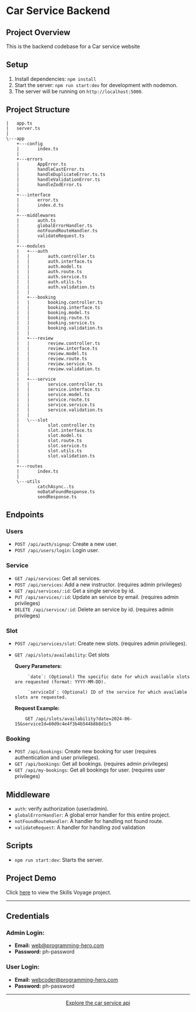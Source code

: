 # Car Service Backend

## Project Overview

This is the backend codebase for a Car service website

## Setup

1. Install dependencies: `npm install`
2. Start the server: `npm run start:dev` for development with nodemon.
3. The server will be running on `http://localhost:5000`.

## Project Structure

```
|   app.ts
|   server.ts
|
\---app
    +---config
    |       index.ts
    |
    +---errors
    |       AppError.ts
    |       handleCastError.ts
    |       handleDuplicateError.ts.ts
    |       handleValidationError.ts
    |       handleZodError.ts
    |
    +---interface
    |       error.ts
    |       index.d.ts
    |
    +---middlewares
    |       auth.ts
    |       globalErrorHandler.ts
    |       notFoundRouteHandler.ts
    |       validateRequest.ts
    |
    +---modules
    |   +---auth
    |   |       auth.controller.ts
    |   |       auth.interface.ts
    |   |       auth.model.ts
    |   |       auth.route.ts
    |   |       auth.service.ts
    |   |       auth.utils.ts
    |   |       auth.validation.ts
    |   |
    |   +---booking
    |   |       booking.controller.ts
    |   |       booking.interface.ts
    |   |       booking.model.ts
    |   |       booking.route.ts
    |   |       booking.service.ts
    |   |       booking.validation.ts
    |   |
    |   +---review
    |   |       review.controller.ts
    |   |       review.interface.ts
    |   |       review.model.ts
    |   |       review.route.ts
    |   |       review.service.ts
    |   |       review.validation.ts
    |   |
    |   +---service
    |   |       service.controller.ts
    |   |       service.interface.ts
    |   |       service.model.ts
    |   |       service.route.ts
    |   |       service.service.ts
    |   |       service.validation.ts
    |   |
    |   \---slot
    |           slot.controller.ts
    |           slot.interface.ts
    |           slot.model.ts
    |           slot.route.ts
    |           slot.service.ts
    |           slot.utils.ts
    |           slot.validation.ts
    |
    +---routes
    |       index.ts
    |
    \---utils
            catchAsync..ts
            noDataFoundResponse.ts
            sendResponse.ts
```

## Endpoints

### Users

- `POST /api/auth/signup`: Create a new user.
- `POST /api/users/login`: Login user.

### Service

- `GET /api/services`: Get all services.
- `POST /api/services`: Add a new instructor. (requires admin privileges)
- `GET /api/services/:id`: Get a single service by id.
- `PUT /api/services/:id`: Update an service by email. (requires admin privileges)
- `DELETE /api/service/:id`: Delete an service by id. (requires admin privileges)

### Slot

- `POST /api/services/slot`: Create new slots. (requires admin privileges).
- `GET /api/slots/availability`: Get slots

  **Query Parameters:**

           `date`: (Optional) The specific date for which available slots are requested (format: YYYY-MM-DD).

           `serviceId`: (Optional) ID of the service for which available slots are requested.

  **Request Example:**

          GET /api/slots/availability?date=2024-06-15&serviceId=60d9c4e4f3b4b544b8b8d1c5

### Booking

- `POST /api/bookings`: Create new booking for user (requires authentication and user privileges).
- `GET /api/bookings`: Get all bookings. (requires admin privileges)
- `GET /api/my-bookings`: Get all bookings for user. (requires user privileges)

## Middleware

- `auth`: verify authorization (user/admin).
- `globalErrorHandler`: A global error handler for this entire project.
- `notFoundRouteHandler`: A handler for handling not found route.
- `validateRequest`: A handler for handling zod validation

## Scripts

- `npm run start:dev`: Starts the server.

## Project Demo

Click [here](https://car-service-pi.vercel.app/) to view the Skills Voyage project.

<!--For Frontend, click [here](https://github.com/the-pujon/skill-voyage-frontend).-->

---

## Credentials

### Admin Login:

- **Email:** web@programming-hero.com
- **Password:** ph-password

### User Login:

- **Email:** webcoder@programming-hero.com
- **Password:** ph-password

---

<div align="center">
  <a href="https://car-service-pi.vercel.app/">Explore the car service api</a>
</div>
